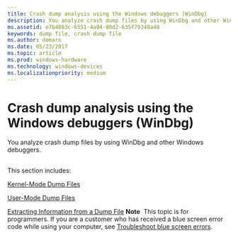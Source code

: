 ```yaml
---
title: Crash dump analysis using the Windows debuggers (WinDbg)
description: You analyze crash dump files by using WinDbg and other Windows debuggers.
ms.assetid: e7b4883c-6551-4a94-80d2-635f79348a48
keywords: dump file, crash dump file
ms.author: domars
ms.date: 05/23/2017
ms.topic: article
ms.prod: windows-hardware
ms.technology: windows-devices
ms.localizationpriority: medium
---
```


# Crash dump analysis using the Windows debuggers (WinDbg)


You analyze crash dump files by using WinDbg and other Windows debuggers.

## <span id="ddk_crash_dump_files_dbg"></span><span id="DDK_CRASH_DUMP_FILES_DBG"></span>


This section includes:

[Kernel-Mode Dump Files](kernel-mode-dump-files.md)

[User-Mode Dump Files](user-mode-dump-files.md)

[Extracting Information from a Dump File](extracting-information-from-a-dump-file.md)
**Note**  This topic is for programmers. If you are a customer who has received a blue screen error code while using your computer, see [Troubleshoot blue screen errors](http://go.microsoft.com/fwlink/p/?linkid=183646).

 

 

 





